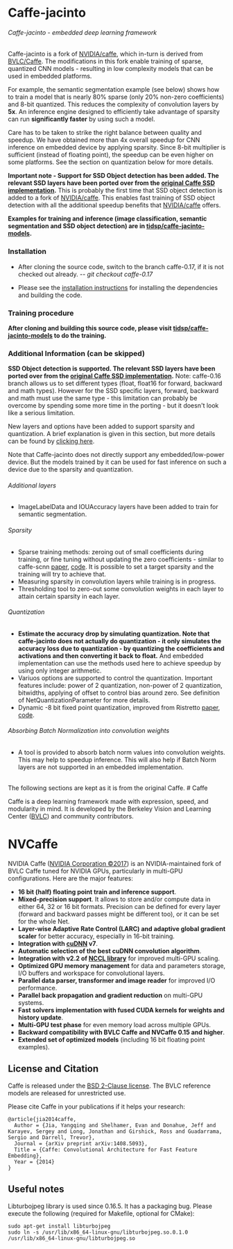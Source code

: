 # Caffe-jacinto
###### Caffe-jacinto - embedded deep learning framework

Caffe-jacinto is a fork of [NVIDIA/caffe](https://github.com/NVIDIA/caffe), which in-turn is derived from [BVLC/Caffe](https://github.com/BVLC/caffe). The modifications in this fork enable training of sparse, quantized CNN models - resulting in low complexity models that can be used in embedded platforms. 

For example, the semantic segmentation example (see below) shows how to train a model that is nearly 80% sparse (only 20% non-zero coefficients) and 8-bit quantized. This reduces the complexity of convolution layers by <b>5x</b>. An inference engine designed to efficiently take advantage of sparsity can run <b>significantly faster</b> by using such a model. 

Care has to be taken to strike the right balance between quality and speedup. We have obtained more than 4x overall speedup for CNN inference on embedded device by applying sparsity. Since 8-bit multiplier is sufficient (instead of floating point), the speedup can be even higher on some platforms. See the section on quantization below for more details.

**Important note - Support for SSD Object detection has been added. The relevant SSD layers have been ported over from the [original Caffe SSD implementation](https://github.com/weiliu89/caffe/tree/ssd).** This is probably the first time that SSD object detection is added to a fork of [NVIDIA/caffe](https://github.com/NVIDIA/caffe). This enables fast training of SSD object detection with all the additional speedup benefits that [NVIDIA/caffe](https://github.com/NVIDIA/caffe) offers. 

**Examples for training and inference (image classification, semantic segmentation and SSD object detection) are in [tidsp/caffe-jacinto-models](https://github.com/tidsp/caffe-jacinto-models).**

### Installation
* After cloning the source code, switch to the branch caffe-0.17, if it is not checked out already.
-- *git checkout caffe-0.17*

* Please see the [installation instructions](INSTALL.md) for installing the dependencies and building the code. 

### Training procedure
**After cloning and building this source code, please visit [tidsp/caffe-jacinto-models](https://github.com/tidsp/caffe-jacinto-models) to do the training.**

### Additional Information (can be skipped)

**SSD Object detection is supported. The relevant SSD layers have been ported over from the [original Caffe SSD implementation](https://github.com/weiliu89/caffe/tree/ssd).** Note: caffe-0.16 branch allows us to set different types (float, float16 for forward, backward and math types). However for the SSD specific layers, forward, backward and math must use the same type - this limitation can probably be overcome by spending some more time in the porting - but it doesn't look like a serious limitation.

New layers and options have been added to support sparsity and quantization. A brief explanation is given in this section, but more details can be found by [clicking here](FEATURES.md). 

Note that Caffe-jacinto does not directly support any embedded/low-power device. But the models trained by it can be used for fast inference on such a device due to the sparsity and quantization.

###### Additional layers
* ImageLabelData and IOUAccuracy layers have been added to train for semantic segmentation.

###### Sparsity
* Sparse training methods: zeroing out of small coefficients during training, or fine tuning without updating the zero coefficients - similar to caffe-scnn [paper](https://arxiv.org/abs/1608.03665), [code](https://github.com/wenwei202/caffe/tree/scnn). It is possible to set a target sparsity and the training will try to achieve that.
* Measuring sparsity in convolution layers while training is in progress. 
* Thresholding tool to zero-out some convolution weights in each layer to attain certain sparsity in each layer.

###### Quantization
* **Estimate the accuracy drop by simulating quantization. Note that caffe-jacinto does not actually do quantization - it only simulates the accuracy loss due to quantization - by quantizing the coefficients and activations and then converting it back to float.** And embedded implementation can use the methods used here to achieve speedup by using only integer arithmetic.
* Variuos options are supported to control the quantization. Important features include: power of 2 quantization, non-power of 2 quantization, bitwidths, applying of offset to control bias around zero. See definition of NetQuantizationParameter for more details.
* Dynamic -8 bit fixed point quantization, improved from Ristretto [paper](https://arxiv.org/abs/1605.06402), [code](https://github.com/pmgysel/caffe).

###### Absorbing Batch Normalization into convolution weights
* A tool is provided to absorb batch norm values into convolution weights. This may help to speedup inference. This will also help if Batch Norm layers are not supported in an embedded implementation.

<br>
The following sections are kept as it is from the original Caffe.
# Caffe

Caffe is a deep learning framework made with expression, speed, and modularity in mind.
It is developed by the Berkeley Vision and Learning Center ([BVLC](http://bvlc.eecs.berkeley.edu))
and community contributors.

# NVCaffe

NVIDIA Caffe ([NVIDIA Corporation &copy;2017](http://nvidia.com)) is an NVIDIA-maintained fork
of BVLC Caffe tuned for NVIDIA GPUs, particularly in multi-GPU configurations.
Here are the major features:
* **16 bit (half) floating point train and inference support**.
* **Mixed-precision support**. It allows to store and/or compute data in either 
64, 32 or 16 bit formats. Precision can be defined for every layer (forward and 
backward passes might be different too), or it can be set for the whole Net.
* **Layer-wise Adaptive Rate Control (LARC) and adaptive global gradient scaler** for better
 accuracy, especially in 16-bit training.
* **Integration with  [cuDNN](https://developer.nvidia.com/cudnn) v7**.
* **Automatic selection of the best cuDNN convolution algorithm**.
* **Integration with v2.2 of [NCCL library](https://github.com/NVIDIA/nccl)**
 for improved multi-GPU scaling.
* **Optimized GPU memory management** for data and parameters storage, I/O buffers 
and workspace for convolutional layers.
* **Parallel data parser, transformer and image reader** for improved I/O performance.
* **Parallel back propagation and gradient reduction** on multi-GPU systems.
* **Fast solvers implementation with fused CUDA kernels for weights and history update**.
* **Multi-GPU test phase** for even memory load across multiple GPUs.
* **Backward compatibility with BVLC Caffe and NVCaffe 0.15 and higher**.
* **Extended set of optimized models** (including 16 bit floating point examples).


## License and Citation

Caffe is released under the [BSD 2-Clause license](https://github.com/BVLC/caffe/blob/master/LICENSE).
The BVLC reference models are released for unrestricted use.

Please cite Caffe in your publications if it helps your research:

    @article{jia2014caffe,
      Author = {Jia, Yangqing and Shelhamer, Evan and Donahue, Jeff and Karayev, Sergey and Long, Jonathan and Girshick, Ross and Guadarrama, Sergio and Darrell, Trevor},
      Journal = {arXiv preprint arXiv:1408.5093},
      Title = {Caffe: Convolutional Architecture for Fast Feature Embedding},
      Year = {2014}
    }

## Useful notes

Libturbojpeg library is used since 0.16.5. It has a packaging bug. Please execute the following (required for Makefile, optional for CMake):
```
sudo apt-get install libturbojpeg
sudo ln -s /usr/lib/x86_64-linux-gnu/libturbojpeg.so.0.1.0 /usr/lib/x86_64-linux-gnu/libturbojpeg.so
```
